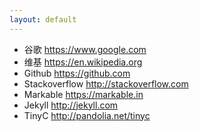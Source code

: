 ```yaml
---
layout: default
---
```


- 谷歌  <https://www.google.com>
- 维基  <https://en.wikipedia.org>
- Github <https://github.com>
- Stackoverflow  <http://stackoverflow.com>
- Markable  <https://markable.in>
- Jekyll  <http://jekyll.com>
- TinyC  <http://pandolia.net/tinyc>
